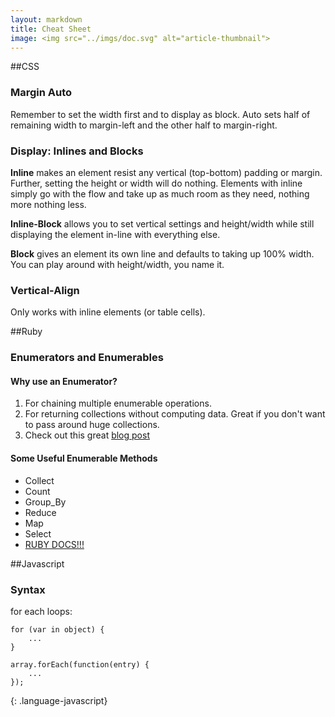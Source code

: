 ```yaml
---
layout: markdown
title: Cheat Sheet
image: <img src="../imgs/doc.svg" alt="article-thumbnail">
---
```


##CSS

### Margin Auto

Remember to set the width first and to display as block. Auto sets half of remaining width to margin-left and the other half to margin-right.

### Display: Inlines and Blocks

**Inline** makes an element resist any vertical (top-bottom) padding or margin. Further, setting the height or width will do nothing. Elements with inline simply go with the flow and take up as much room as they need, nothing more nothing less.

**Inline-Block** allows you to set vertical settings and height/width while still displaying the element in-line with everything else.

**Block** gives an element its own line and defaults to taking up 100% width. You can play around with height/width, you name it.

### Vertical-Align

Only works with inline elements (or table cells).

##Ruby

### Enumerators and Enumerables

#### Why use an Enumerator?
1. For chaining multiple enumerable operations. 
2. For returning collections without computing data. Great if you don't want to pass around huge collections.
3. Check out this great [blog post](http://blog.arkency.com/2014/01/ruby-to-enum-for-enumerator/)

#### Some Useful Enumerable Methods
* Collect 
* Count
* Group_By
* Reduce
* Map
* Select
* [RUBY DOCS!!!](http://ruby-doc.org/core-2.2.3/Enumerable.html)


##Javascript

### Syntax

for each loops:

<!-- <pre class="prettprint lang-js">-->
~~~
for (var in object) { 
	...
}

array.forEach(function(entry) {
	...
});
~~~
{: .language-javascript}
<!-- </pre> -->
